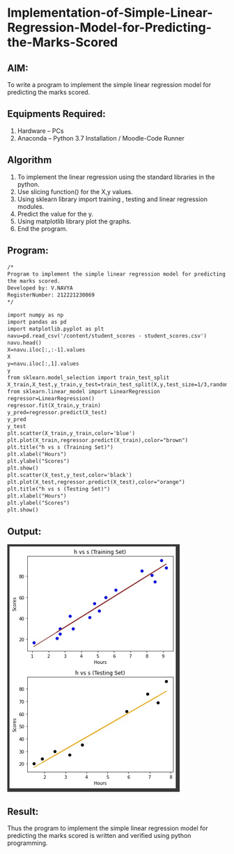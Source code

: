 # Implementation-of-Simple-Linear-Regression-Model-for-Predicting-the-Marks-Scored

## AIM:
To write a program to implement the simple linear regression model for predicting the marks scored.

## Equipments Required:
1. Hardware – PCs
2. Anaconda – Python 3.7 Installation / Moodle-Code Runner

## Algorithm
1. To implement the linear regression using the standard libraries in the python.
2. Use slicing function() for the X,y values.
3. Using sklearn library import training , testing and linear regression modules.
4. Predict the value for the y.
5. Using matplotlib library plot the graphs.
6. End the program.
 


## Program:
```
/*
Program to implement the simple linear regression model for predicting the marks scored.
Developed by: V.NAVYA
RegisterNumber: 212221230069
*/
```
```
import numpy as np
import pandas as pd
import matplotlib.pyplot as plt
navu=pd.read_csv('/content/student_scores - student_scores.csv')
navu.head()
X=navu.iloc[:,:-1].values
X
y=navu.iloc[:,1].values
y
from sklearn.model_selection import train_test_split
X_train,X_test,y_train,y_test=train_test_split(X,y,test_size=1/3,random_state=0)
from sklearn.linear_model import LinearRegression
regressor=LinearRegression()
regressor.fit(X_train,y_train)
y_pred=regressor.predict(X_test)
y_pred
y_test
plt.scatter(X_train,y_train,color='blue')
plt.plot(X_train,regressor.predict(X_train),color="brown")
plt.title("h vs s (Training Set)")
plt.xlabel("Hours")
plt.ylabel("Scores")
plt.show()
plt.scatter(X_test,y_test,color='black')
plt.plot(X_test,regressor.predict(X_test),color="orange")
plt.title("h vs s (Testing Set)")
plt.xlabel("Hours")
plt.ylabel("Scores")
plt.show()

```
## Output:
![GITHUB LOGO](ex.png)


## Result:
Thus the program to implement the simple linear regression model for predicting the marks scored is written and verified using python programming.
